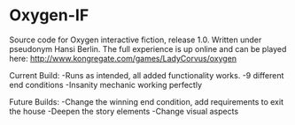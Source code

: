 # Oxygen-IF
Source code for Oxygen interactive fiction, release 1.0. Written under pseudonym Hansi Berlin.
The full experience is up online and can be played here: http://www.kongregate.com/games/LadyCorvus/oxygen

Current Build:
-Runs as intended, all added functionality works.
-9 different end conditions
-Insanity mechanic working perfectly

Future Builds:
-Change the winning end condition, add requirements to exit the house
-Deepen the story elements
-Change visual aspects

